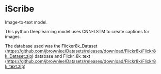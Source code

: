 # iScribe
Image-to-text model.

This python Deeplearning model uses CNN-LSTM to create captions for images.

The database used was the Flicker8k_Dataset (https://github.com/jbrownlee/Datasets/releases/download/Flickr8k/Flickr8k_Dataset.zip) database and
Flickr_8k_text (https://github.com/jbrownlee/Datasets/releases/download/Flickr8k/Flickr8k_text.zip)
